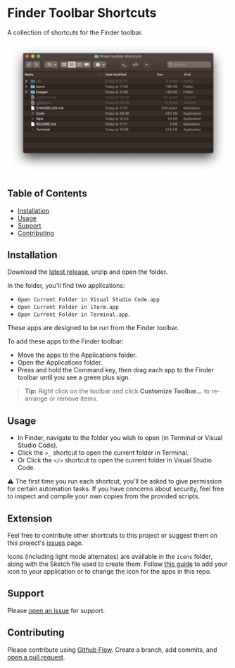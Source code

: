 # Finder Toolbar Shortcuts

A collection of shortcuts for the Finder toolbar.

<div style="text-align: center; width: 100%; max-width: 900px"><img src="https://github.com/steveruizok/finder-toolbar-shortcuts/blob/master/images/screenshot.png?raw=true"/></div>

## Table of Contents

- [Installation](#installation)
- [Usage](#usage)
- [Support](#support)
- [Contributing](#contributing)

## Installation

Download the
[latest release](https://github.com/steveruizok/finder-toolbar-shortcuts/releases),
unzip and open the folder.

In the folder, you'll find two applications:

- `Open Current Folder in Visual Studio Code.app`
- `Open Current Folder in iTerm.app`
- `Open Current Folder in Terminal.app`.

These apps are designed to be run from the Finder toolbar.

To add these apps to the Finder toolbar:

- Move the apps to the Applications folder.
- Open the Applications folder.
- Press and hold the Command key, then drag each app to the Finder toolbar until
  you see a green plus sign.

> **Tip:** Right click on the toolbar and click **Customize Toolbar...** to
> re-arrange or remove items.

## Usage

- In Finder, navigate to the folder you wish to open (in Terminal or Visual
  Studio Code).
- Click the `>_` shortcut to open the current folder in Terminal.
- Or Click the `</>` shortcut to open the current folder in Visual Studio Code.

⚠️ The first time you run each shortcut, you'll be asked to give permission for
certain automation tasks. If you have concerns about security, feel free to
inspect and compile your own copies from the provided scripts.

## Extension

Feel free to contribute other shortcuts to this project or suggest them on this
project's
[issues](https://github.com/steveruizok/toolbar-code-shortcuts/issues/new) page.

Icons (including light mode alternates) are available in the `icons` folder,
along with the Sketch file used to create them. Follow
[this guide](https://support.apple.com/kb/PH25383?locale=en_US) to add your icon
to your application or to change the icon for the apps in this repo.

## Support

Please
[open an issue](https://github.com/steveruizok/toolbar-code-shortcuts/issues/new)
for support.

## Contributing

Please contribute using
[Github Flow](https://guides.github.com/introduction/flow/). Create a branch,
add commits, and
[open a pull request](https://github.com/steveruizok/toolbar-code-shortcuts/compare/).
